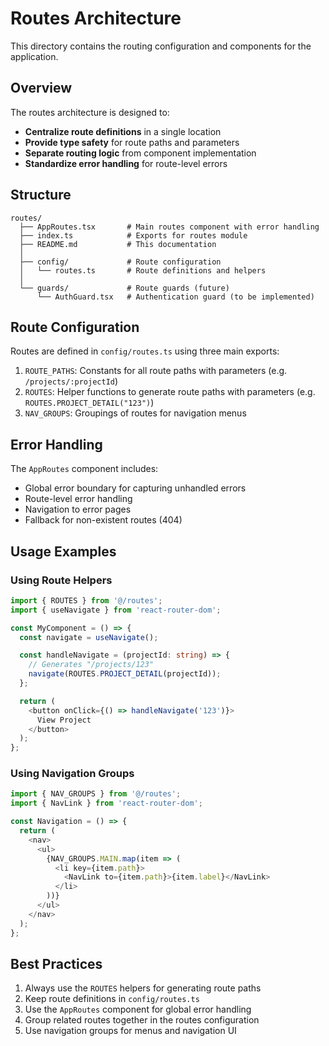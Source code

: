 # Routes Architecture

This directory contains the routing configuration and components for the application.

## Overview

The routes architecture is designed to:

- **Centralize route definitions** in a single location
- **Provide type safety** for route paths and parameters
- **Separate routing logic** from component implementation
- **Standardize error handling** for route-level errors

## Structure

```
routes/
  ├── AppRoutes.tsx       # Main routes component with error handling
  ├── index.ts            # Exports for routes module
  ├── README.md           # This documentation
  │
  ├── config/             # Route configuration
  │   └── routes.ts       # Route definitions and helpers
  │
  └── guards/             # Route guards (future)
      └── AuthGuard.tsx   # Authentication guard (to be implemented)
```

## Route Configuration

Routes are defined in `config/routes.ts` using three main exports:

1. `ROUTE_PATHS`: Constants for all route paths with parameters (e.g. `/projects/:projectId`)
2. `ROUTES`: Helper functions to generate route paths with parameters (e.g. `ROUTES.PROJECT_DETAIL("123")`)
3. `NAV_GROUPS`: Groupings of routes for navigation menus

## Error Handling

The `AppRoutes` component includes:

- Global error boundary for capturing unhandled errors
- Route-level error handling
- Navigation to error pages
- Fallback for non-existent routes (404)

## Usage Examples

### Using Route Helpers

```typescript
import { ROUTES } from '@/routes';
import { useNavigate } from 'react-router-dom';

const MyComponent = () => {
  const navigate = useNavigate();

  const handleNavigate = (projectId: string) => {
    // Generates "/projects/123"
    navigate(ROUTES.PROJECT_DETAIL(projectId));
  };

  return (
    <button onClick={() => handleNavigate('123')}>
      View Project
    </button>
  );
};
```

### Using Navigation Groups

```typescript
import { NAV_GROUPS } from '@/routes';
import { NavLink } from 'react-router-dom';

const Navigation = () => {
  return (
    <nav>
      <ul>
        {NAV_GROUPS.MAIN.map(item => (
          <li key={item.path}>
            <NavLink to={item.path}>{item.label}</NavLink>
          </li>
        ))}
      </ul>
    </nav>
  );
};
```

## Best Practices

1. Always use the `ROUTES` helpers for generating route paths
2. Keep route definitions in `config/routes.ts`
3. Use the `AppRoutes` component for global error handling
4. Group related routes together in the routes configuration
5. Use navigation groups for menus and navigation UI
